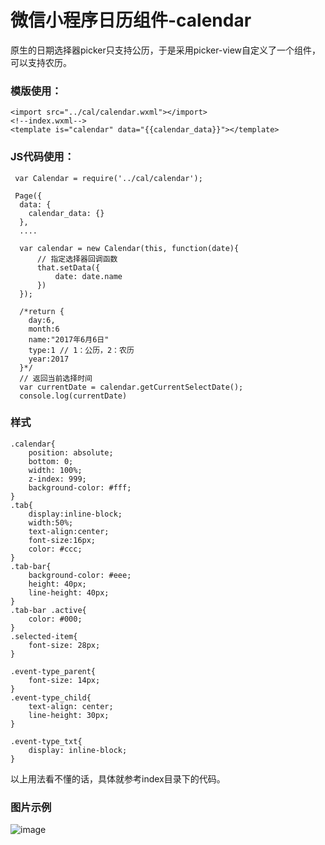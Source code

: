 # 微信小程序日历组件-calendar
原生的日期选择器picker只支持公历，于是采用picker-view自定义了一个组件，可以支持农历。

### 模版使用：
```
<import src="../cal/calendar.wxml"></import>
<!--index.wxml-->
<template is="calendar" data="{{calendar_data}}"></template>
```
### JS代码使用：
```
 var Calendar = require('../cal/calendar');
 
 Page({
  data: {
    calendar_data: {}
  },
  ....
  
  var calendar = new Calendar(this, function(date){
      // 指定选择器回调函数
      that.setData({
          date: date.name
      })
  });
  
  /*return {
    day:6,
    month:6
    name:"2017年6月6日"
    type:1 // 1：公历，2：农历
    year:2017
  }*/
  // 返回当前选择时间
  var currentDate = calendar.getCurrentSelectDate();
  console.log(currentDate)
```

### 样式
```
.calendar{
    position: absolute;
    bottom: 0;
    width: 100%;
    z-index: 999;
    background-color: #fff; 
}
.tab{
    display:inline-block;
    width:50%;
    text-align:center;
    font-size:16px;
    color: #ccc;
}
.tab-bar{
    background-color: #eee;
    height: 40px;
    line-height: 40px;
}
.tab-bar .active{
    color: #000;
}
.selected-item{
    font-size: 28px;
}

.event-type_parent{
    font-size: 14px;
}
.event-type_child{
    text-align: center;
    line-height: 30px;
}

.event-type_txt{
    display: inline-block;
}
```

以上用法看不懂的话，具体就参考index目录下的代码。   
 
### 图片示例
![image](http://iamaddy.github.io/images/demo.png)
